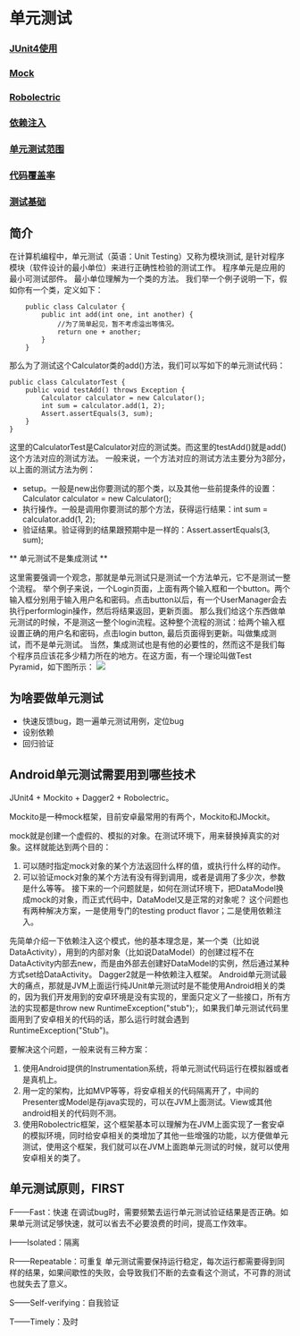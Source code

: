 # 单元测试
### [JUnit4使用](./Junit4使用.md)
### [Mock](./Mock.md)
### [Robolectric](./Robolectric.md)
### [依赖注入](./依赖注入.md)
### [单元测试范围](./单元测试范围.md)
### [代码覆盖率](./代码覆盖率.md)
### [测试基础](./测试基础.md)

## 简介
在计算机编程中，单元测试（英语：Unit Testing）又称为模块测试, 是针对程序模块（软件设计的最小单位）来进行正确性检验的测试工作。 程序单元是应用的最小可测试部件。
最小单位理解为一个类的方法。
我们举一个例子说明一下，假如你有一个类，定义如下：

		
		public class Calculator {
		    public int add(int one, int another) {
		        //为了简单起见，暂不考虑溢出等情况。
		        return one + another;
		    }
		}
		
那么为了测试这个Calculator类的add()方法，我们可以写如下的单元测试代码：

	public class CalculatorTest {
	    public void testAdd() throws Exception {
	        Calculator calculator = new Calculator();
	        int sum = calculator.add(1, 2);
	        Assert.assertEquals(3, sum);
	    }
	}

这里的CalculatorTest是Calculator对应的测试类。而这里的testAdd()就是add()这个方法对应的测试方法。
一般来说，一个方法对应的测试方法主要分为3部分，以上面的测试方法为例：

* setup。一般是new出你要测试的那个类，以及其他一些前提条件的设置：Calculator calculator = new Calculator();
* 执行操作。一般是调用你要测试的那个方法，获得运行结果：int sum = calculator.add(1, 2);
* 验证结果。验证得到的结果跟预期中是一样的：Assert.assertEquals(3, sum);
 
** 单元测试不是集成测试 **

这里需要强调一个观念，那就是单元测试只是测试一个方法单元，它不是测试一整个流程。
举个例子来说，一个Login页面，上面有两个输入框和一个button。两个输入框分别用于输入用户名和密码。点击button以后，有一个UserManager会去执行performlogin操作，然后将结果返回，更新页面。
那么我们给这个东西做单元测试的时候，不是测这一整个login流程。这种整个流程的测试：给两个输入框设置正确的用户名和密码，点击login button, 最后页面得到更新。叫做集成测试，而不是单元测试。
当然，集成测试也是有他的必要性的，然而这不是我们每个程序员应该花多少精力所在的地方。在这方面，有一个理论叫做Test Pyramid，如下图所示：
![](http://7xod3k.com1.z0.glb.clouddn.com/qtijqabixtlihxsuujkwnlzelrqnwqnz)
 
## 为啥要做单元测试
* 快速反馈bug，跑一遍单元测试用例，定位bug
* 设别依赖
* 回归验证

 
## Android单元测试需要用到哪些技术
JUnit4 + Mockito + Dagger2 + Robolectric。

Mockito是一种mock框架，目前安卓最常用的有两个，Mockito和JMockit。

mock就是创建一个虚假的、模拟的对象。在测试环境下，用来替换掉真实的对象。这样就能达到两个目的：

1. 可以随时指定mock对象的某个方法返回什么样的值，或执行什么样的动作。
2. 可以验证mock对象的某个方法有没有得到调用，或者是调用了多少次，参数是什么等等。
接下来的一个问题就是，如何在测试环境下，把DataModel换成mock的对象，而正式代码中，DataModel又是正常的对象呢？
这个问题也有两种解决方案，一是使用专门的testing product flavor；二是使用依赖注入。
 
先简单介绍一下依赖注入这个模式，他的基本理念是，某一个类（比如说DataActivity），用到的内部对象（比如说DataModel）的创建过程不在DataActivity内部去new，而是由外部去创建好DataModel的实例，然后通过某种方式set给DataActivity。
Dagger2就是一种依赖注入框架。
Android单元测试最大的痛点，那就是JVM上面运行纯JUnit单元测试时是不能使用Android相关的类的，因为我们开发用到的安卓环境是没有实现的，里面只定义了一些接口，所有方法的实现都是throw new RuntimeException("stub");，如果我们单元测试代码里面用到了安卓相关的代码的话，那么运行时就会遇到RuntimeException("Stub")。

要解决这个问题，一般来说有三种方案：

1. 使用Android提供的Instrumentation系统，将单元测试代码运行在模拟器或者是真机上。
2. 用一定的架构，比如MVP等等，将安卓相关的代码隔离开了，中间的Presenter或Model是存java实现的，可以在JVM上面测试。View或其他android相关的代码则不测。
3. 使用Robolectric框架，这个框架基本可以理解为在JVM上面实现了一套安卓的模拟环境，同时给安卓相关的类增加了其他一些增强的功能，以方便做单元测试，使用这个框架，我们就可以在JVM上面跑单元测试的时候，就可以使用安卓相关的类了。

## 单元测试原则，FIRST
F——Fast：快速
在调试bug时，需要频繁去运行单元测试验证结果是否正确。如果单元测试足够快速，就可以省去不必要浪费的时间，提高工作效率。

I——Isolated：隔离

R——Repeatable：可重复
单元测试需要保持运行稳定，每次运行都需要得到同样的结果，如果间歇性的失败，会导致我们不断的去查看这个测试，不可靠的测试也就失去了意义。

S——Self-verifying：自我验证

T——Timely：及时